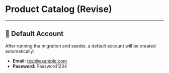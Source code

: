 # Product Catalog (Revise)

---

## 🔑 Default Account

After running the migration and seeder, a default account will be created automatically:

- **Email:** test@example.com  
- **Password:** Password1234


